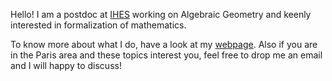 Hello! I am a postdoc at [IHES](www.ihes.fr) working on Algebraic Geometry and keenly interested in formalization of mathematics. 

To know more about what I do, have a look at my [webpage](www.ihes.fr/~kvshud). Also if you are in the Paris area and these topics interest you, feel free to drop me an email and I will happy to discuss!
     

<!-- Hi there-->
<!--
**kvshud/kvshud** is a ✨ _special_ ✨ repository because its `README.md` (this file) appears on your GitHub profile.

Here are some ideas to get you started:

- 🔭 I’m currently working on ...
- 🌱 I’m currently learning ...
- 👯 I’m looking to collaborate on ...
- 🤔 I’m looking for help with ...
- 💬 Ask me about ...
- 📫 How to reach me: ...
- 😄 Pronouns: ...
- ⚡ Fun fact: ...
-->
